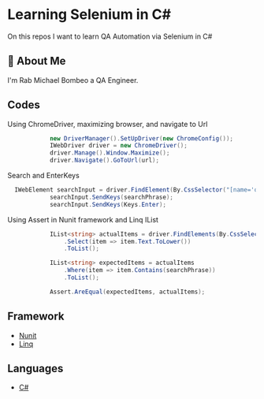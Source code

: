 
# Learning Selenium in C#

On this repos I want to learn QA Automation via Selenium in C#

## 🚀 About Me
I'm Rab Michael Bombeo a QA Engineer.

## Codes

Using ChromeDriver, maximizing browser, and navigate to Url
```C#
            new DriverManager().SetUpDriver(new ChromeConfig());
            IWebDriver driver = new ChromeDriver();
            driver.Manage().Window.Maximize();
            driver.Navigate().GoToUrl(url);
```
Search and EnterKeys
```C#
  IWebElement searchInput = driver.FindElement(By.CssSelector("[name='q']"));
            searchInput.SendKeys(searchPhrase);
            searchInput.SendKeys(Keys.Enter);
```
Using Assert in Nunit framework and Linq IList
```C#
            IList<string> actualItems = driver.FindElements(By.CssSelector(".repo-list-item"))
                .Select(item => item.Text.ToLower())
                .ToList();

            IList<string> expectedItems = actualItems
                .Where(item => item.Contains(searchPhrase))
                .ToList();

            Assert.AreEqual(expectedItems, actualItems);
```

## Framework

 - [Nunit](https://nunit.org/)
 - [Linq](https://www.c-sharpcorner.com/UploadFile/72d20e/concept-of-linq-with-C-Sharp/)

## Languages

 - [C#](https://docs.microsoft.com/en-us/dotnet/csharp/)

